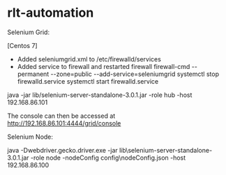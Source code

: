 # rlt-automation

Selenium Grid:

[Centos 7]
- Added seleniumgrid.xml to /etc/firewalld/services
- Added service to firewall and restarted firewall
	firewall-cmd --permanent --zone=public --add-service=seleniumgrid
	systemctl stop firewalld.service
	systemctl start firewalld.service


java -jar lib/selenium-server-standalone-3.0.1.jar -role hub -host 192.168.86.101

The console can then be accessed at 
http://192.168.86.101:4444/grid/console

Selenium Node:

java -Dwebdriver.gecko.driver.exe -jar lib\selenium-server-standalone-3.0.1.jar -role node -nodeConfig config\nodeConfig.json -host 192.168.86.100